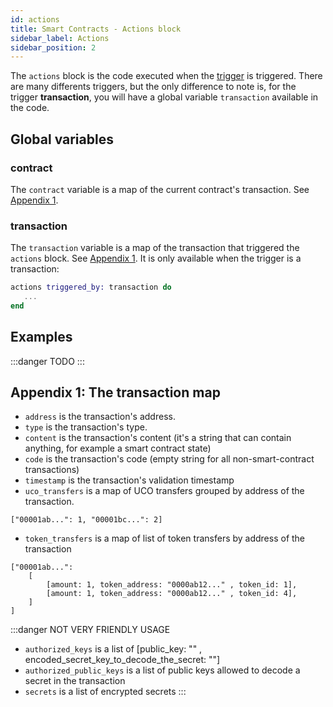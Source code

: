 ```yaml
---
id: actions
title: Smart Contracts - Actions block
sidebar_label: Actions
sidebar_position: 2
---
```


The `actions` block is the code executed when the [trigger](/build/smart-contracts/reference/triggers) is triggered. 
There are many differents triggers, but the only difference to note is, for the trigger **transaction**, you will have a global variable `transaction` available in the code.

## Global variables

### contract 

The `contract` variable is a map of the current contract's transaction. See [Appendix 1](#appendix-1-the-transaction-map).

### transaction

The `transaction` variable is a map of the transaction that triggered the `actions` block. See [Appendix 1](#appendix-1-the-transaction-map). It is only available when the trigger is a transaction: 

```elixir 
actions triggered_by: transaction do 
   ...
end
```


## Examples

:::danger TODO
:::

## Appendix 1: The transaction map

- `address`  is the transaction's address.
- `type` is the transaction's type.
- `content` is the transaction's content (it's a string that can contain anything, for example a smart contract state)
- `code` is the transaction's code (empty string for all non-smart-contract transactions)
- `timestamp` is the transaction's validation timestamp
- `uco_transfers` is a map of UCO transfers grouped by address of the transaction.

```
["00001ab...": 1, "00001bc...": 2]
```

- `token_transfers` is a map of list of token transfers by address of the transaction 

```
["00001ab...": 
    [
        [amount: 1, token_address: "0000ab12..." , token_id: 1],
        [amount: 1, token_address: "0000ab12..." , token_id: 4],
    ]
]
```

:::danger
NOT VERY FRIENDLY USAGE
- `authorized_keys` is a list of [public_key: "" , encoded_secret_key_to_decode_the_secret: ""]
- `authorized_public_keys` is a list of public keys allowed to decode a secret in the transaction
- `secrets` is a list of encrypted secrets
:::



